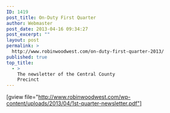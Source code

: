 ```yaml
---
ID: 1419
post_title: On-Duty First Quarter
author: Webmaster
post_date: 2013-04-16 09:34:27
post_excerpt: ""
layout: post
permalink: >
  http://www.robinwoodwest.com/on-duty-first-quarter-2013/
published: true
top_title:
  - >
    The newsletter of the Central County
    Precinct
---
```

[gview file="http://www.robinwoodwest.com/wp-content/uploads/2013/04/1st-quarter-newsletter.pdf"]